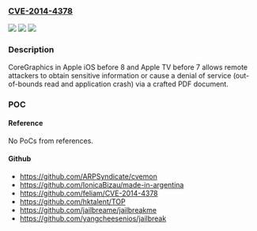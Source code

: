 ### [CVE-2014-4378](https://cve.mitre.org/cgi-bin/cvename.cgi?name=CVE-2014-4378)
![](https://img.shields.io/static/v1?label=Product&message=n%2Fa&color=blue)
![](https://img.shields.io/static/v1?label=Version&message=n%2Fa&color=blue)
![](https://img.shields.io/static/v1?label=Vulnerability&message=n%2Fa&color=brighgreen)

### Description

CoreGraphics in Apple iOS before 8 and Apple TV before 7 allows remote attackers to obtain sensitive information or cause a denial of service (out-of-bounds read and application crash) via a crafted PDF document.

### POC

#### Reference
No PoCs from references.

#### Github
- https://github.com/ARPSyndicate/cvemon
- https://github.com/IonicaBizau/made-in-argentina
- https://github.com/feliam/CVE-2014-4378
- https://github.com/hktalent/TOP
- https://github.com/jailbreame/jailbreakme
- https://github.com/yangcheesenios/jailbreak

